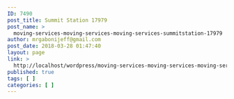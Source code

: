```yaml
---
ID: 7490
post_title: Summit Station 17979
post_name: >
  moving-services-moving-services-moving-services-summitstation-17979
author: mrgabonijeff@gmail.com
post_date: 2018-03-28 01:47:40
layout: page
link: >
  http://localhost/wordpress/moving-services-moving-services-moving-services-summitstation-17979/
published: true
tags: [ ]
categories: [ ]
---
```

